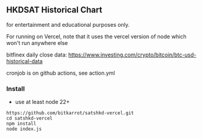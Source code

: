 ## HKDSAT Historical Chart

for entertainment and educational purposes only.

For running on Vercel, note that it uses the vercel version of node which won't run anywhere else

bitfinex daily close data: https://www.investing.com/crypto/bitcoin/btc-usd-historical-data

cronjob is on github actions, see action.yml

### Install 

- use at least node 22+ 

```
https://github.com/bitkarrot/satshkd-vercel.git
cd satshkd-vercel 
npm install
node index.js
```
